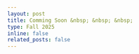 ```yaml
---
layout: post
title: Comming Soon &nbsp; &nbsp; &nbsp;
type: Fall 2025 
inline: false
related_posts: false
---
```

